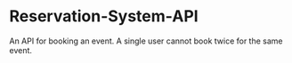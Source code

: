 # Reservation-System-API
An API for booking an event. A single user cannot book twice for the same event.
